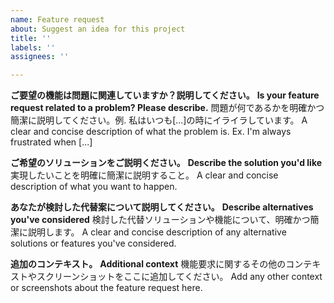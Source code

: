 ```yaml
---
name: Feature request
about: Suggest an idea for this project
title: ''
labels: ''
assignees: ''

---
```


**ご要望の機能は問題に関連していますか？説明してください。**
**Is your feature request related to a problem? Please describe.**
問題が何であるかを明確かつ簡潔に説明してください。例. 私はいつも[...]の時にイライラしています。
A clear and concise description of what the problem is. Ex. I'm always frustrated when [...]

**ご希望のソリューションをご説明ください。**
**Describe the solution you'd like**
実現したいことを明確に簡潔に説明すること。
A clear and concise description of what you want to happen.

**あなたが検討した代替案について説明してください。**
**Describe alternatives you've considered**
検討した代替ソリューションや機能について、明確かつ簡潔に説明します。
A clear and concise description of any alternative solutions or features you've considered.

**追加のコンテキスト。**
**Additional context**
機能要求に関するその他のコンテキストやスクリーンショットをここに追加してください。
Add any other context or screenshots about the feature request here.
